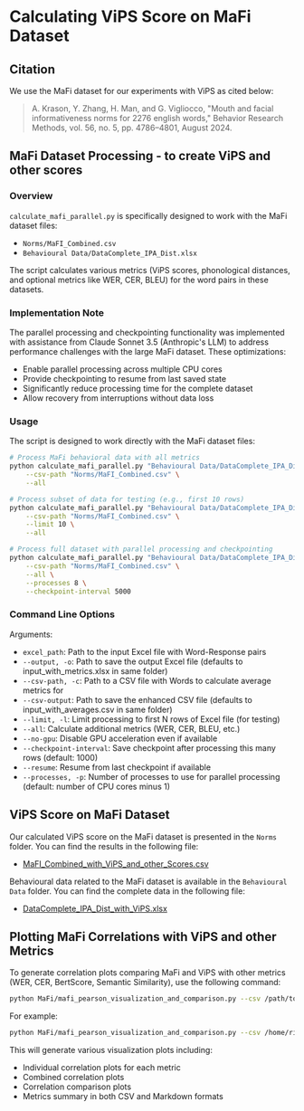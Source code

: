 # Calculating ViPS Score on MaFi Dataset 

## Citation

We use the MaFi dataset for our experiments with ViPS as cited below:

> A. Krason, Y. Zhang, H. Man, and G. Vigliocco, "Mouth and facial
informativeness norms for 2276 english words," Behavior Research
Methods, vol. 56, no. 5, pp. 4786–4801, August 2024.

## MaFi Dataset Processing - to create ViPS and other scores

### Overview
`calculate_mafi_parallel.py` is specifically designed to work with the MaFi dataset files:
- `Norms/MaFI_Combined.csv`
- `Behavioural Data/DataComplete_IPA_Dist.xlsx`

The script calculates various metrics (ViPS scores, phonological distances, and optional metrics like WER, CER, BLEU) for the word pairs in these datasets.

### Implementation Note
The parallel processing and checkpointing functionality was implemented with assistance from Claude Sonnet 3.5 (Anthropic's LLM) to address performance challenges with the large MaFi dataset. These optimizations:
- Enable parallel processing across multiple CPU cores
- Provide checkpointing to resume from last saved state
- Significantly reduce processing time for the complete dataset
- Allow recovery from interruptions without data loss

### Usage
The script is designed to work directly with the MaFi dataset files:
```bash
# Process MaFi behavioral data with all metrics
python calculate_mafi_parallel.py "Behavioural Data/DataComplete_IPA_Dist.xlsx" \
    --csv-path "Norms/MaFI_Combined.csv" \
    --all

# Process subset of data for testing (e.g., first 10 rows)
python calculate_mafi_parallel.py "Behavioural Data/DataComplete_IPA_Dist.xlsx" \
    --csv-path "Norms/MaFI_Combined.csv" \
    --limit 10 \
    --all

# Process full dataset with parallel processing and checkpointing
python calculate_mafi_parallel.py "Behavioural Data/DataComplete_IPA_Dist.xlsx" \
    --csv-path "Norms/MaFI_Combined.csv" \
    --all \
    --processes 8 \
    --checkpoint-interval 5000
```

### Command Line Options

Arguments:
- `excel_path`: Path to the input Excel file with Word-Response pairs
- `--output, -o`: Path to save the output Excel file (defaults to input_with_metrics.xlsx in same folder)
- `--csv-path, -c`: Path to a CSV file with Words to calculate average metrics for
- `--csv-output`: Path to save the enhanced CSV file (defaults to input_with_averages.csv in same folder)
- `--limit, -l`: Limit processing to first N rows of Excel file (for testing)
- `--all`: Calculate additional metrics (WER, CER, BLEU, etc.)
- `--no-gpu`: Disable GPU acceleration even if available
- `--checkpoint-interval`: Save checkpoint after processing this many rows (default: 1000)
- `--resume`: Resume from last checkpoint if available
- `--processes, -p`: Number of processes to use for parallel processing (default: number of CPU cores minus 1)

## ViPS Score on MaFi Dataset

Our calculated ViPS score on the MaFi dataset is presented in the `Norms` folder. You can find the results in the following file:

- [MaFI_Combined_with_ViPS_and_other_Scores.csv](../MaFi/Norms/MaFI_Combined_with_ViPS_and_other_Scores.csv)

Behavioural data related to the MaFi dataset is available in the `Behavioural Data` folder. You can find the complete data in the following file:

- [DataComplete_IPA_Dist_with_ViPS.xlsx](/MaFi/Behavioural%20Data/DataComplete_IPA_Dist_with_ViPS.xlsx)


## Plotting MaFi Correlations with ViPS and other Metrics

To generate correlation plots comparing MaFi and ViPS with other metrics (WER, CER, BertScore, Semantic Similarity), use the following command:

```bash
python MaFi/mafi_pearson_visualization_and_comparison.py --csv /path/to/MaFI_Combined_with_ViPS_and_other_Scores.csv --output /path/to/output_directory
```

For example:
```bash
python MaFi/mafi_pearson_visualization_and_comparison.py --csv /home/rishabh/Desktop/Experiments/ViPS/MaFi/Norms/MaFI_Combined_with_ViPS_and_other_Scores.csv --output ./MaFi/pearson_plots_comparison
```

This will generate various visualization plots including:
- Individual correlation plots for each metric
- Combined correlation plots
- Correlation comparison plots
- Metrics summary in both CSV and Markdown formats

